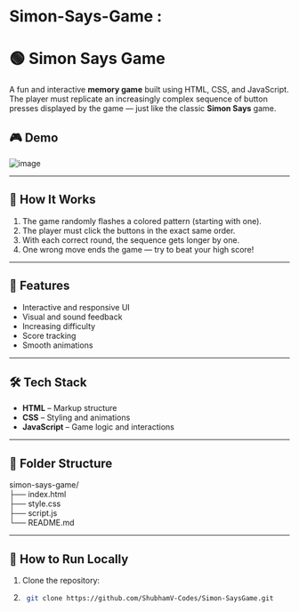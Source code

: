 # Simon-Says-Game : 

# 🟢 Simon Says Game

A fun and interactive **memory game** built using HTML, CSS, and JavaScript. The player must replicate an increasingly complex sequence of button presses displayed by the game — just like the classic **Simon Says** game.

## 🎮 Demo

![image](https://github.com/user-attachments/assets/1f8ae740-1952-4da4-8bcd-0ebdda375a53)




---

## 🧠 How It Works

1. The game randomly flashes a colored pattern (starting with one).
2. The player must click the buttons in the exact same order.
3. With each correct round, the sequence gets longer by one.
4. One wrong move ends the game — try to beat your high score!

---

## 🚀 Features

- Interactive and responsive UI
- Visual and sound feedback
- Increasing difficulty
- Score tracking
- Smooth animations

---

## 🛠️ Tech Stack

- **HTML** – Markup structure
- **CSS** – Styling and animations
- **JavaScript** – Game logic and interactions

---
                                                                                  
## 📁 Folder Structure

simon-says-game/                                                                                 
├── index.html                                                                                   
├── style.css                                                                                    
├── script.js                                                                                    
└── README.md    


---

## 🔧 How to Run Locally

1. Clone the repository:
   
2.  ```bash
     git clone https://github.com/ShubhamV-Codes/Simon-SaysGame.git
